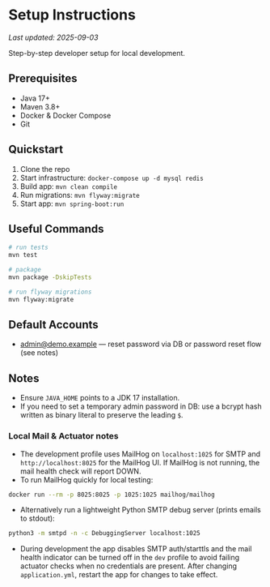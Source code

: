 # Setup Instructions

_Last updated: 2025-09-03_

Step-by-step developer setup for local development.

## Prerequisites
- Java 17+
- Maven 3.8+
- Docker & Docker Compose
- Git

## Quickstart
1. Clone the repo
2. Start infrastructure: `docker-compose up -d mysql redis`
3. Build app: `mvn clean compile`
4. Run migrations: `mvn flyway:migrate`
5. Start app: `mvn spring-boot:run`

## Useful Commands
```bash
# run tests
mvn test

# package
mvn package -DskipTests

# run flyway migrations
mvn flyway:migrate
```

## Default Accounts
- admin@demo.example — reset password via DB or password reset flow (see notes)

## Notes
- Ensure `JAVA_HOME` points to a JDK 17 installation.
- If you need to set a temporary admin password in DB: use a bcrypt hash written as binary literal to preserve the leading `$`.

### Local Mail & Actuator notes

- The development profile uses MailHog on `localhost:1025` for SMTP and `http://localhost:8025` for the MailHog UI. If MailHog is not running, the mail health check will report DOWN.
- To run MailHog quickly for local testing:

```bash
docker run --rm -p 8025:8025 -p 1025:1025 mailhog/mailhog
```

- Alternatively run a lightweight Python SMTP debug server (prints emails to stdout):

```bash
python3 -m smtpd -n -c DebuggingServer localhost:1025
```

- During development the app disables SMTP auth/starttls and the mail health indicator can be turned off in the `dev` profile to avoid failing actuator checks when no credentials are present. After changing `application.yml`, restart the app for changes to take effect.
